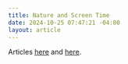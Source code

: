 ```yaml
---
title: Nature and Screen Time
date: 2024-10-25 07:47:21 -04:00
layout: article
---
```


A﻿rticles [here](https://phys.org/news/2023-05-smartphone-city-forests.html) and [here](https://link.springer.com/article/10.1007/s12144-023-05581-2).
